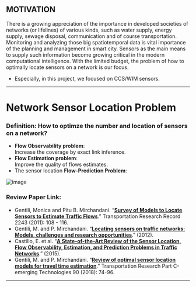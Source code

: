 ## MOTIVATION 
There is a growing appreciation of the importance in developed societies of networks (or lifelines) of various kinds, such as water supply, energy supply, sewage disposal, communication and of course transportation. Monitoring and analyzing those big spatiotemporal data is vital importance of the planning and management in smart city. Sensors as the main means to supply such information become growing critical in the modern computational intelligence. With the limited budget, the problem of how to optimally locate sensors on a network is our focus. 

- Especially, in this project, we focused on CCS/WIM sensors. 
____________________________________

# Network Sensor Location Problem
### Definition: How to optimze the number and location of sensors on a network?  

 - **Flow Observability problem**:      
      Increase the coverage by exact link inference.              
 - **Flow Estimation problem**:      
      Improve the quality of flows estimates.    
 - The sensor location **Flow-Prediction Problem**:

![image](https://user-images.githubusercontent.com/88390140/151714496-ab3f241e-fb61-404d-a557-9e13afc1b808.png)

### Review Paper Link: 
 - Gentili, Monica and Pitu B. Mirchandani. “[**Survey of Models to Locate Sensors to Estimate Traffic Flows**](https://journals.sagepub.com/doi/pdf/10.3141/2243-13).” Transportation Research Record 2243 (2011): 108 - 116.
 - Gentili, M. and P. Mirchandani. “[**Locating sensors on traffic networks: Models, challenges and research opportunities**](https://reader.elsevier.com/reader/sd/pii/S0968090X1200006X?token=F86564B9C8E566688ECFC6A4370A2AF8337C400E1561F5C868B33B908508883228ED047E28900B0D603E257201880127&originRegion=us-east-1&originCreation=20210910151937).” (2012).
 - Castillo, E. et al. “[**A State-of-the-Art Review of the Sensor Location, Flow Observability, Estimation, and Prediction Problems in Traffic Networks**](https://pdfs.semanticscholar.org/d48d/66af3022cc0a1fe7824024ae19cfe27fb692.pdf?_ga=2.207954836.76650241.1631232141-1193447606.1623176910).” (2015).
 - Gentili, M. and P. Mirchandani. “[**Review of optimal sensor location models for travel time estimation**](https://www.sciencedirect.com/science/article/pii/S0968090X18300688?via%3Dihub).” Transportation Research Part C-emerging Technologies 90 (2018): 74-96.
____________________________________
